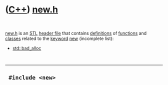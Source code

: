 



 

 

 

 

 

([C++](Cpp.htm)) [new.h](CppNewH.htm)
=====================================

 

[new.h](CppNewH.htm) is an [STL](CppStl.htm) [header
file](CppHeaderFile.htm) that contains [definitions](CppDefinition.htm)
of [functions](CppFunction.htm) and [classes](CppClass.htm) related to
the [keyword](CppKeyword.htm) [new](CppNew.htm) (incomplete list):

-   [std::bad\_alloc](CppBad_alloc.htm)

 

  -------------------
  ` #include <new>`
  -------------------

 

 

 

 

 





 



